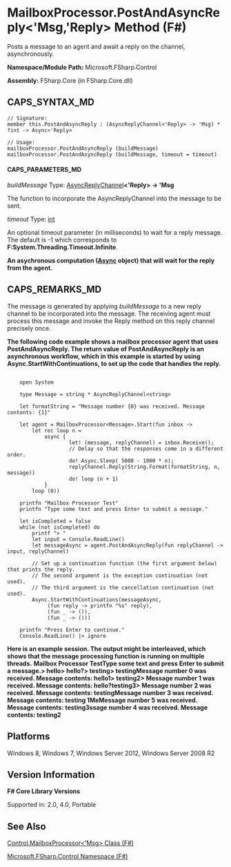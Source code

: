 # MailboxProcessor.PostAndAsyncReply<'Msg,'Reply> Method (F#)

Posts a message to an agent and await a reply on the channel, asynchronously.

**Namespace/Module Path:** Microsoft.FSharp.Control

**Assembly:** FSharp.Core (in FSharp.Core.dll)


## CAPS_SYNTAX_MD

```
// Signature:
member this.PostAndAsyncReply : (AsyncReplyChannel<'Reply> -> 'Msg) * ?int -> Async<'Reply>

// Usage:
mailboxProcessor.PostAndAsyncReply (buildMessage)
mailboxProcessor.PostAndAsyncReply (buildMessage, timeout = timeout)
```

#### CAPS_PARAMETERS_MD
*buildMessage*
Type: [AsyncReplyChannel](http://msdn.microsoft.com/en-us/library/e32fd8ec-37dd-4e63-94a5-67709962d1d0)**&lt;'Reply&gt; -&gt;   'Msg**


The function to incorporate the AsyncReplyChannel into the message to be sent.


*timeout*
Type: [int](http://msdn.microsoft.com/en-us/library/025d5455-3622-4ea5-9573-3ecbd4ee1375)


An optional timeout parameter (in milliseconds) to wait for a reply message. The default is -1 which corresponds to **F:System.Threading.Timeout.Infinite**.



**An asychronous computation ([Async](http://msdn.microsoft.com/en-us/library/03eb4d12-a01a-4565-a077-5e83f17cf6f7) object) that will wait for the reply from the agent.**
## CAPS_REMARKS_MD
The message is generated by applying *buildMessage* to a new reply channel to be incorporated into the message. The receiving agent must process this message and invoke the Reply method on this reply channel precisely once.

**The following code example shows a mailbox processor agent that uses PostAndAsyncReply. The return value of PostAndAsyncReply is an asynchronous workflow, which in this example is started by using Async.StartWithContinuations, to set up the code that handles the reply.**
```

    open System

    type Message = string * AsyncReplyChannel<string>

    let formatString = "Message number {0} was received. Message contents: {1}"

    let agent = MailboxProcessor<Message>.Start(fun inbox ->
        let rec loop n =
            async {            
                    let! (message, replyChannel) = inbox.Receive();
                    // Delay so that the responses come in a different order.
                    do! Async.Sleep( 5000 - 1000 * n);
                    replyChannel.Reply(String.Format(formatString, n, message))
                    do! loop (n + 1)
            }
        loop (0))

    printfn "Mailbox Processor Test"
    printfn "Type some text and press Enter to submit a message."
        
    let isCompleted = false
    while (not isCompleted) do
        printf "> "
        let input = Console.ReadLine()
        let messageAsync = agent.PostAndAsyncReply(fun replyChannel -> input, replyChannel)

        // Set up a continuation function (the first argument below) that prints the reply.
        // The second argument is the exception continuation (not used).
        // The third argument is the cancellation continuation (not used).
        Async.StartWithContinuations(messageAsync, 
             (fun reply -> printfn "%s" reply),
             (fun _ -> ()),
             (fun _ -> ()))

    printfn "Press Enter to continue."
    Console.ReadLine() |> ignore
```

**Here is an example session. The output might be interleaved, which shows that the message processing function is running on multiple threads.**
**Mailbox Processor TestType some text and press Enter to submit a message.&gt; hello&gt; hello?&gt; testing&gt; testingMessage number 0 was received. Message contents: hello1&gt; testing2&gt; Message number 1 was received. Message contents: hello?testing3&gt; Message number 2 was received. Message contents: testingMessage number 3 was received. Message contents: testing 1MeMessage number 5 was received. Message contents: testing3ssage number 4 was received. Message contents: testing2**
## Platforms
Windows 8, Windows 7, Windows Server 2012, Windows Server 2008 R2


## Version Information
**F# Core Library Versions**

Supported in: 2.0, 4.0, Portable




## See Also
[Control.MailboxProcessor&#60;'Msg&#62; Class &#40;F&#35;&#41;](Control.MailboxProcessor+%27Msg+Class+%28F%23%29.md)

[Microsoft.FSharp.Control Namespace &#40;F&#35;&#41;](Microsoft.FSharp.Control+Namespace+%28F%23%29.md)

